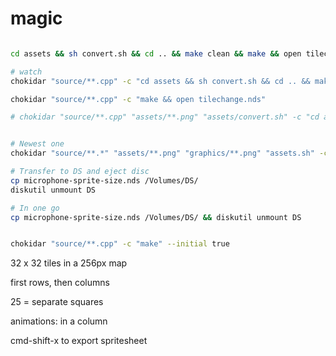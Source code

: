 # magic 

```sh

cd assets && sh convert.sh && cd .. && make clean && make && open tilechange.nds

# watch
chokidar "source/**.cpp" -c "cd assets && sh convert.sh && cd .. && make clean && make && open tilechange.nds"

chokidar "source/**.cpp" -c "make && open tilechange.nds"

# chokidar "source/**.cpp" "assets/**.png" "assets/convert.sh" -c "cd assets && sh convert.sh && cd .. && make clean && make && open microphone-sprite-size.nds" --initial true


# Newest one
chokidar "source/**.*" "assets/**.png" "graphics/**.png" "assets.sh" -c "sh assets.sh && make clean && make && open data-lek.nds" --initial true

# Transfer to DS and eject disc
cp microphone-sprite-size.nds /Volumes/DS/
diskutil unmount DS

# In one go
cp microphone-sprite-size.nds /Volumes/DS/ && diskutil unmount DS


chokidar "source/**.cpp" -c "make" --initial true
```


32 x 32 tiles in a 256px map

first rows, then columns

25 = separate squares


animations: in a column

cmd-shift-x to export spritesheet